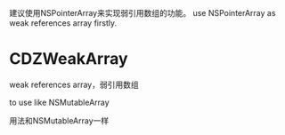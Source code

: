 建议使用NSPointerArray来实现弱引用数组的功能。
use NSPointerArray as weak references array firstly.


# CDZWeakArray
weak references array，弱引用数组

to use like NSMutableArray

用法和NSMutableArray一样
